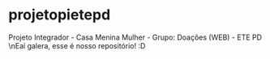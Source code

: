 # projetopietepd
Projeto Integrador - Casa Menina Mulher - Grupo: Doações (WEB) - ETE PD
\nEaí galera, esse é nosso repositório! :D
